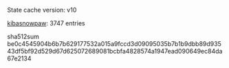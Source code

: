 State cache version: v10

[kibasnowpaw](https://github.com/kibasnowpaw): 3747 entries

sha512sum be0c4545904b6b7b629177532a015a9fccd3d09095035b7b1b9dbb89d93543df5bf92d529d67d625072689081bcbfa4828574a1947ead090649ec84da67e2134
